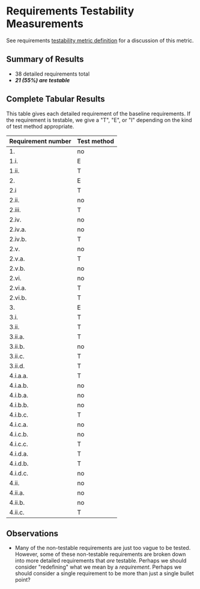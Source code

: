 # Requirements Testability Measurements

See requirements [testability metric definition](../metric-definitions/requirements-testability-metric.md) for a discussion of this metric.

## Summary of Results

* 38 detailed requirements total
* ***21 (55%) are testable***

## Complete Tabular Results

This table gives each detailed requirement of the baseline requirements. If the requirement is testable, we give a "T", "E", or "I" depending on the kind of test method appropriate.

Requirement number | Test method
--- | ---
1. | no
1.i. | E
1.ii. | T
2. | E
2.i | T
2.ii. | no
2.iii. | T
2.iv. | no
2.iv.a. | no
2.iv.b. | T
2.v. | no
2.v.a. | T
2.v.b. | no
2.vi. | no
2.vi.a. | T
2.vi.b. | T
3. |  E
3.i. |  T
3.ii. | T
3.ii.a. | T
3.ii.b. | no
3.ii.c. | T
3.ii.d. | T
4.i.a.a. | T
4.i.a.b. | no
4.i.b.a. | no
4.i.b.b. | no
4.i.b.c. | T
4.i.c.a. | no
4.i.c.b. | no
4.i.c.c. | T
4.i.d.a. | T
4.i.d.b. | T
4.i.d.c. | no
4.ii. | no
4.ii.a. | no
4.ii.b. | no
4.ii.c. | T


## Observations

* Many of the non-testable requirements are just too vague to be tested. However, some of these non-testable requirements are broken down into more detailed requirements that *are* testable. Perhaps we should consider "redefining" what we mean by a *requirement*. Perhaps we should consider a single requirement to be more than just a single bullet point?
